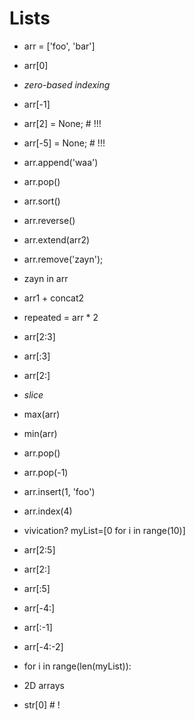 # Lists

- arr = ['foo', 'bar']
- arr[0]
- _zero-based indexing_
- arr[-1]
- arr[2] = None; # !!!
- arr[-5] = None; # !!!
- arr.append('waa')
- arr.pop()
- arr.sort()
- arr.reverse()
- arr.extend(arr2)
- arr.remove('zayn');
- zayn in arr
- arr1 + concat2
- repeated = arr * 2
- arr[2:3]
- arr[:3]
- arr[2:]
- _slice_
- max(arr)
- min(arr)
- arr.pop()
- arr.pop(-1)
- arr.insert(1, 'foo')
- arr.index(4)


- vivication?  myList=[0 for i in range(10)]

- arr[2:5]
- arr[2:]
- arr[:5]
- arr[-4:]
- arr[:-1]
- arr[-4:-2]
- for i in range(len(myList)):
- 2D arrays
- str[0] # !
